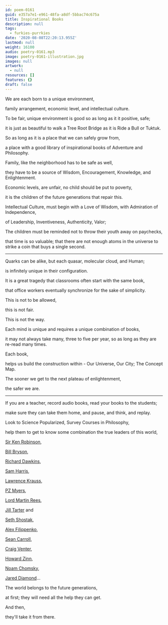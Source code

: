 ```yaml
---
id: poem-0161
guid: e357a7e1-e961-48fa-a8df-5bbac74c675a
title: Inspirational Books
description: null
tags:
  - furkies-purrkies
date: '2020-08-08T22:20:13.955Z'
lastmod: null
weight: 16100
audio: poetry-0161.mp3
image: poetry-0161-illustration.jpg
images: null
artwork:
  - null
resources: []
features: {}
draft: false
---
```


We are each born to a unique environment,

family arrangement, economic level, and intellectual culture.

To be fair, unique environment is good so as long as it it positive, safe;

it is just as beautiful to walk a Tree Root Bridge as it is Ride a Bull or Tuktuk.

So as long as it is a place that we can safely grow from,

a place with a good library of inspirational books of Adventure and Philosophy.

Family, like the neighborhood has to be safe as well,

they have to be a source of Wisdom, Encouragement, Knowledge, and Enlightenment.

Economic levels, are unfair, no child should be put to poverty,

it is the children of the future generations that repair this.

Intellectual Culture, must begin with a Love of Wisdom, with Admiration of Independence,

of Leadership, Inventiveness, Authenticity, Valor;

The children must be reminded not to throw their youth away on paychecks,

that time is so valuable; that there are not enough atoms in the universe to strike a coin that buys a single second.

---

Quarks can be alike, but each quasar, molecular cloud, and Human;

is infinitely unique in their configuration.

It is a great tragedy that classrooms often start with the same book,

that office workers eventually synchronize for the sake of simplicity.

This is not to be allowed,

this is not fair.

This is not the way.

Each mind is unique and requires a unique combination of books,

it may not always take many, three to five per year, so as long as they are re-read many times.

Each book,

helps us build the construction within - Our Universe, Our City; The Concept Map.

The sooner we get to the next plateau of enlightenment,

the safer we are.

---

If you are a teacher, record audio books, read your books to the students;

make sure they can take them home, and pause, and think, and replay.

Look to Science Popularized, Survey Courses in Philosophy,

help them to get to know some combination the true leaders of this world,

[Sir Ken Robinson](https://www.youtube.com/results?search_query=Sir+Ken+Robinson),

[Bill Bryson](https://www.youtube.com/results?search_query=Bill+Bryson),

[Richard Dawkins](https://www.youtube.com/results?search_query=Richard+Dawkins),

[Sam Harris](https://www.youtube.com/results?search_query=Sam+Harris),

[Lawrence Krauss](https://www.youtube.com/results?search_query=Lawrence+Krauss),

[PZ Myers](https://www.youtube.com/results?search_query=PZ+Myers),

[Lord Martin Rees](https://www.youtube.com/results?search_query=Lord+Martin+Rees),

[Jill Tarter](https://www.youtube.com/results?search_query=Jill+Tarter) and

[Seth Shostak](https://www.youtube.com/results?search_query=Seth+Shostak),

[Alex Filippenko](https://www.youtube.com/results?search_query=Alex+Filippenko),

[Sean Carroll](https://www.youtube.com/results?search_query=Sean+Carroll),

[Craig Venter](https://www.youtube.com/results?search_query=Craig+Venter),

[Howard Zinn](https://www.youtube.com/results?search_query=Howard+Zinn),

[Noam Chomsky](https://www.youtube.com/results?search_query=Noam+Chomsky),

[Jared Diamond](https://www.youtube.com/results?search_query=Jared+Diamond)...

The world belongs to the future generations,

at first; they will need all the help they can get.

And then,

they'll take it from there.
